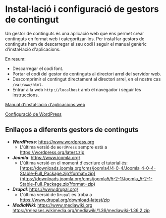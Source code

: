 # Instal·lació i configuració de gestors de contingut
Un gestor de continguts és una aplicació web que ens permet crear continguts en format web i categoritzar-los. Per instal·lar gestors de continguts hem de descarregar el seu codi i seguir el manual genèric d'instal·lació d'aplicacions.

En resum:
* Descarregar el codi font.
* Portar el codi del gestor de continguts al directori arrel del servidor web.
* Descomprimir el contingut directament al directori arrel, en el nostre cas `/var/www/html`.
* Entrar a la web `http://localhost` amb el navegador i seguir les instruccions.

[Manual d'instal·lació d'aplicacions web](installacio-aplicacions-web.md)

[Configuració de WordPress](configuracio-wordpress.md)

## Enllaços a diferents gestors de continguts
* ***WordPress***: https://www.wordpress.org
  * L'última versió de `WordPress` sempre està a https://wordpress.org/latest.zip
* ***Joomla***: https://www.joomla.org/
  * L'última versió en el moment d'escriure el tutorial és: [https://downloads.joomla.org/cms/joomla4/4-0-4/Joomla_4-0-4-Stable-Full_Package.zip?format=zip](https://downloads.joomla.org/cms/joomla5/5-2-1/Joomla_5-2-1-Stable-Full_Package.zip?format=zip)
* ***Drupal***: https://www.drupal.org/
  * L'última versió de `Drupal` es troba a https://www.drupal.org/download-latest/zip
* ***MediaWiki***: https://www.mediawiki.org
https://releases.wikimedia.org/mediawiki/1.36/mediawiki-1.36.2.zip
